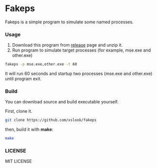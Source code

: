 # Fakeps
Fakeps is a simple program to simulate some named processes.


### Usage
1. Download this program from [release](https://github.com/xslook/fakeps/releases/latest) page and unzip it.
2. Run program to simulate target processes (for example, mse.exe and other.exe)

  ```sh
  fakeps -p mse.exe,other.exe -t 60
  ```
  It will run 60 seconds and startup two processes (mse.exe and other.exe) until program exit.


### Build
You can download source and build executable yourself.

First, clone it.
```sh
git clone https://github.com/xslook/fakeps
```

then, build it with **make**:
```sh
make
```


### LICENSE
MIT LICENSE


